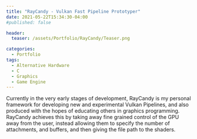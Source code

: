 ```yaml
---
title: "RayCandy - Vulkan Fast Pipeline Prototyper"
date: 2021-05-22T15:34:30-04:00
#published: false

header:
  teaser: /assets/Portfolio/RayCandy/Teaser.png

categories:
  - Portfolio
tags:
  - Alternative Hardware
  - C
  - Graphics
  - Game Engine
---
```


Currently in the very early stages of development, RayCandy is my personal framework for developing new and experimental Vulkan Pipelines, and also produced with the hopes of educating others in graphics programming. RayCandy achieves this by taking away fine grained control of the GPU away from the user, instead allowing them to specify the number of attachments, and buffers, and then giving the file path to the shaders.